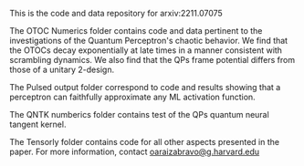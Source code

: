 This is the code and data repository for arxiv:2211.07075 

The OTOC Numerics folder contains code and data pertinent to the investigations of the Quantum Perceptron's chaotic behavior. 
We find that the OTOCs decay exponentially at late times in a manner consistent with scrambling dynamics. 
We also find that the QPs frame potential differs from those of a unitary 2-design. 

The Pulsed output folder correspond to code and results showing that a perceptron can faithfully approximate any ML activation function. 

The QNTK numberics folder contains test of the QPs quantum neural tangent kernel. 

The Tensorly folder contains code for all other aspects presented in the paper. For more information, contact oaraizabravo@g.harvard.edu
